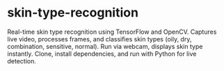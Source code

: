 # skin-type-recognition
Real-time skin type recognition using TensorFlow and OpenCV. Captures live video, processes frames, and classifies skin types (oily, dry, combination, sensitive, normal). Run via webcam, displays skin type instantly. Clone, install dependencies, and run with Python for live detection.
